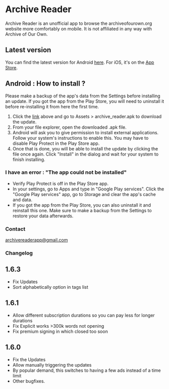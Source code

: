 # Archive Reader

Archive Reader is an unofficial app to browse the archiveofourown.org website more comfortably on mobile.
It is not affiliated in any way with Archive of Our Own.

## Latest version
You can find the latest version for Android [here](https://github.com/TheCarpetMerchant/archive_reader/releases/tag/v1.6.3). For iOS, it's on the [App Store](https://apps.apple.com/us/app/archive-reader-ao3/id6454961665).

## Android : How to install ?
Please make a backup of the app's data from the Settings before installing an update.
If you got the app from the Play Store, you will need to uninstall it before re-installing it from here the first time.

1) Click the [link](https://github.com/TheCarpetMerchant/archive_reader/releases/tag/v1.6.3) above and go to Assets > archive_reader.apk to download the update.
2) From your file explorer, open the downloaded .apk file.
3) Android will ask you to give permission to install external applications. Follow your system's instructions to enable this. You may have to disable Play Protect in the Play Store app.
4) Once that is done, you will be able to install the update by clicking the file once again. Click "Install" in the dialog and wait for your system to finish installing.

### I have an error : "The app could not be installed"
- Verify Play Protect is off in the Play Store app.
- In your settings, go to Apps and type in "Google Play services". Click the "Google Play services" app, go to Storage and clear the app's cache and data.
- If you got the app from the Play Store, you can also uninstall it and reinstall this one. Make sure to make a backup from the Settings to restore your data afterwards.

### Contact
[archivereaderapp@gmail.com](mailto:archivereaderapp@gmail.com)

### Changelog

## 1.6.3
- Fix Updates
- Sort alphabetically option in tags list

## 1.6.1
- Allow different subscription durations so you can pay less for longer durations
- Fix Explicit works >300k words not opening
- Fix premium signing in which closed too soon

## 1.6.0
- Fix the Updates
- Allow manually triggering the updates
- By popular demand, this switches to having a few ads instead of a time limit
- Other bugfixes.
